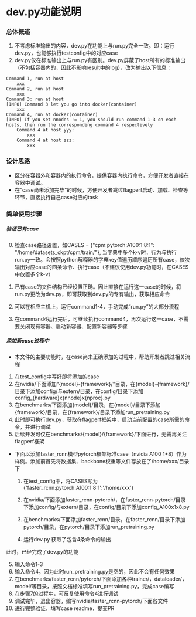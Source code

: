 # dev.py功能说明

### 总体概述

1. 不考虑标准输出的内容，dev.py在功能上与run.py完全一致。即：运行dev.py，也能够执行testconfig中的对应case
2. dev.py仅在标准输出上与run.py有区别。dev.py屏蔽了host所有的标准输出（不包括容器内的，因此不影响result中的log），改为输出以下信息：

```shell
Command 1, run at host
	xxx
Command 2, run at host
    xxx
Command 3: run at host
[INFO] Command 3 let you go into docker(container)
    xxx
Command 4, run at docker(container)
[INFO] If you set nnodes != 1, you should run command 1-3 on each hosts, then run the corresponding command 4 respectively
    Command 4 at host yyy:
        xxx
    Command 4 at host zzz:
        xxx
```

### 设计思路

* 区分在容器外和容器内的执行命令，提供容器内执行命令，方便开发者直接在容器中调试。
* 在“case尚未添加完毕”的时候，方便开发者跳过flagperf启动、加载、检查等环节，直接执行自己case对应的task

### 简单使用步骤

##### 验证已有case

0. 检查case路径设置，如CASES = {"cpm:pytorch:A100:1:8:1": "/home/datasets_ckpt/cpm/train/"}, 当字典中多个k-v时，行为与执行run.py一致。会按照python解释器的字典key值遍历顺序遍历所有case，依次输出对应case的四条命令、执行case（不建议使用dev.py功能时，在CASES中放置多个k-v）

1. 已有case的文件结构已经设置正确。因此直接在运行这一case的时候，将run.py更改为dev.py，即可获取到dev.py的专有输出，获取相应命令
2. 可以在相应主机上，运行command1-4，手动完成“run.py”的大部分流程
3. 在command4运行完后，可继续执行command4，再次运行这一case，不需要关闭现有容器、启动新容器、配置新容器等步骤

##### 添加新case过程中

* 本文件的主要功能时，在case尚未正确添加的过程中，帮助开发者跳过相关流程

1. 在test_config中写好即将添加的case
2. 在nvidia/下面添加“{model}-{framework}/”目录，在{model}-{framework}/目录下添加config/与extern/目录，在config/目录下添加config_{hardware}x{nnode}x{nproc}.py
3. 在benchmarks/下面添加{model}/目录，在{model}/目录下添加{framework}/目录，在{framework}/目录下添加run_pretraining.py
4. 此时即可执行dev.py，获取在flagperf框架中，启动当前配置的case所需的命令，并进行调试
5. 后续开发可仅在benchmarks/{model}/{framework}/下面进行，无需再关注flagperf框架

* 下面以添加faster_rcnn模型pytorch框架标准case（nvidia A100 1\*8）作为样例。添加前首先将数据集、backbone权重等文件存放在了/home/xxx/目录下

	1. 在test_config中，将CASES写为{'faster_rcnn:pytorch:A100:1:8:1':'/home/xxx'}

 	2. 在nvidia/下面添加faster_rcnn-pytorch/，在faster_rcnn-pytorch/目录下添加config/与extern/目录，在config/目录下添加config_A100x1x8.py
 	3. 在benchmarks/下面添加faster_rcnn/目录，在faster_rcnn/目录下添加pytorch/目录，在pytorch/目录下添加run_pretraining.py
 	4. 运行dev.py 获取了包含4条命令的输出

此时，已经完成了dev.py的功能

5. 输入命令1-3
6. 输入命令4。因为此时run_pretraining.py是空的，因此不会有任何效果
7. 在benchmarks/faster_rcnn/pytorch/下面添加各种trainer/，dataloader/，model/等目录，按照文档标准填写run_pretraining.py，完成case编写
8. 在步骤7的过程中，可反复使用命令4进行调试
9. 调试完毕，退出容器，编写nvidia/faster_rcnn-pytorch/下面各文件
10. 进行完整验证，填写case readme，提交PR